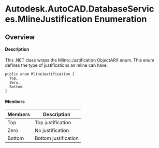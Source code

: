 # Autodesk.AutoCAD.DatabaseServices.MlineJustification Enumeration

## Overview

#### Description
This .NET class wraps the Mline::Justification ObjectARX enum. 
This enum defines the type of justifications an mline can have.
```text
public enum MlineJustification {
  Top,
  Zero,
  Bottom
}
```

#### Members

| Members | Description |
| --- | --- |
| Top | Top justification |
| Zero | No justification |
| Bottom | Bottom justification |